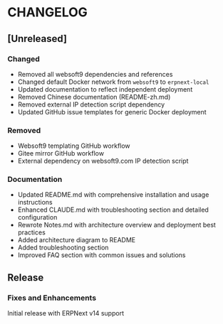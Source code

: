 # CHANGELOG

## [Unreleased]

### Changed
- Removed all websoft9 dependencies and references
- Changed default Docker network from `websoft9` to `erpnext-local`
- Updated documentation to reflect independent deployment
- Removed Chinese documentation (README-zh.md)
- Removed external IP detection script dependency
- Updated GitHub issue templates for generic Docker deployment

### Removed
- Websoft9 templating GitHub workflow
- Gitee mirror GitHub workflow
- External dependency on websoft9.com IP detection script

### Documentation
- Updated README.md with comprehensive installation and usage instructions
- Enhanced CLAUDE.md with troubleshooting section and detailed configuration
- Rewrote Notes.md with architecture overview and deployment best practices
- Added architecture diagram to README
- Added troubleshooting section
- Improved FAQ section with common issues and solutions

## Release
### Fixes and Enhancements

Initial release with ERPNext v14 support